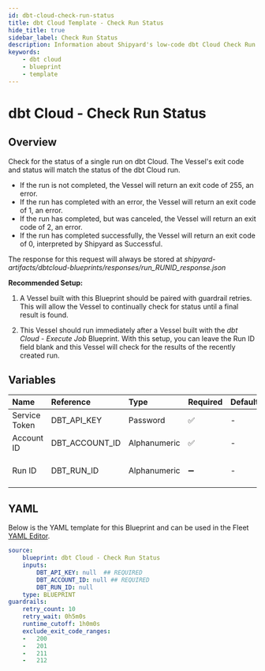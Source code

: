 ```yaml
---
id: dbt-cloud-check-run-status
title: dbt Cloud Template - Check Run Status
hide_title: true
sidebar_label: Check Run Status
description: Information about Shipyard's low-code dbt Cloud Check Run Status blueprint. Check the status of a specific dbt Cloud run and return with the final status. 
keywords:
    - dbt cloud
    - blueprint
    - template
---
```


# dbt Cloud - Check Run Status

## Overview
Check for the status of a single run on dbt Cloud. The Vessel's exit code and status will match the status of the dbt Cloud run. 

- If the run is not completed, the Vessel will return an exit code of 255, an error.
- If the run has completed with an error, the Vessel will return an exit code of 1, an error.
- If the run has completed, but was canceled, the Vessel will return an exit code of 2, an error.
- If the run has completed successfully, the Vessel will return an exit code of 0, interpreted by Shipyard as Successful.

The response for this request will always be stored at _shipyard-artifacts/dbtcloud-blueprints/responses/run_RUNID_response.json_

**Recommended Setup:**

1. A Vessel built with this Blueprint should be paired with guardrail retries. This will allow the Vessel to continually check for status until a final result is found.

2. This Vessel should run immediately after a Vessel built with the _dbt Cloud - Execute Job_ Blueprint. With this setup, you can leave the Run ID field blank and this Vessel will check for the results of the recently created run.


## Variables

| Name          | Reference      | Type         | Required           | Default | Options | Description                                                                                                                                                                                                                                          |
|:--------------|:---------------|:-------------|:-------------------|:--------|:--------|:-----------------------------------------------------------------------------------------------------------------------------------------------------------------------------------------------------------------------------------------------------|
| Service Token | DBT_API_KEY    | Password     | :white_check_mark: | -       | -       | Your unique service token for dbt Cloud. Instructions for how to get this token can be found in the authorization documentation.                                                                                                                     |
| Account ID    | DBT_ACCOUNT_ID | Alphanumeric | :white_check_mark: | -       | -       | Your unique Account ID, found in the URL of dbt Cloud. https://cloud.getdbt.com/#/accounts/ACCOUNT_ID/projects/PROJECT_ID/dashboard/                                                                                                                 |
| Run ID        | DBT_RUN_ID     | Alphanumeric | :heavy_minus_sign: | -       | -       | The ID of a specific job you want to run, found in the URL of dbt Cloud. https://cloud.getdbt.com/#/accounts/ACCOUNT_ID/projects/PROJECT_ID/runs/RUN_ID/. If left blank, will try to find the run ID from an "Execute Job" Vessel that ran upstream. |


## YAML
Below is the YAML template for this Blueprint and can be used in the Fleet [YAML Editor](../../reference/fleets/yaml-editor.md).
```yaml
source:
    blueprint: dbt Cloud - Check Run Status
    inputs:
        DBT_API_KEY: null  ## REQUIRED
        DBT_ACCOUNT_ID: null ## REQUIRED
        DBT_RUN_ID: null
    type: BLUEPRINT
guardrails:
    retry_count: 10
    retry_wait: 0h5m0s
    runtime_cutoff: 1h0m0s
    exclude_exit_code_ranges:
    -   200
    -   201
    -   211
    -   212

```
